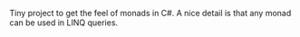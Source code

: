 Tiny project to get the feel of monads in C#. A nice detail is that any monad can be used in LINQ queries.

